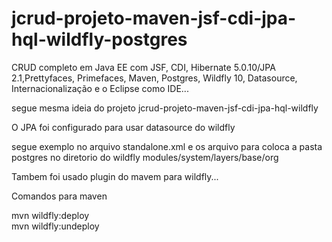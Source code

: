 # jcrud-projeto-maven-jsf-cdi-jpa-hql-wildfly-postgres
 CRUD completo em Java EE com JSF, CDI, Hibernate 5.0.10/JPA 2.1,Prettyfaces, Primefaces, Maven, Postgres, Wildfly 10, Datasource, Internacionalização e o Eclipse como IDE...

 segue mesma ideia do projeto jcrud-projeto-maven-jsf-cdi-jpa-hql-wildfly

 O JPA foi configurado para usar datasource do wildfly

segue exemplo no arquivo standalone.xml e os arquivo para coloca a pasta postgres no diretorio do wildfly modules/system/layers/base/org

Tambem foi usado plugin do mavem para wildfly...

 Comandos para maven

  mvn wildfly:deploy            
  mvn wildfly:undeploy

